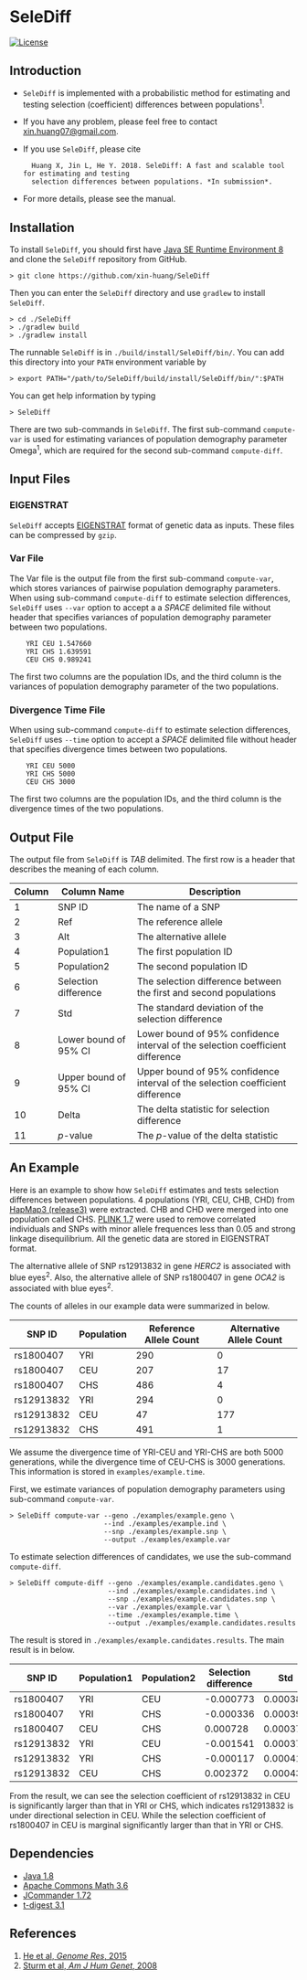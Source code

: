# SeleDiff
[![License](https://img.shields.io/github/license/mashape/apistatus.svg)](LICENSE)

## Introduction
- `SeleDiff` is implemented with a probabilistic method for estimating and testing selection (coefficient) differences between populations<sup>1</sup>.
- If you have any problem, please feel free to contact xin.huang07@gmail.com.
- If you use `SeleDiff`, please cite 

        Huang X, Jin L, He Y. 2018. SeleDiff: A fast and scalable tool for estimating and testing 
        selection differences between populations. *In submission*.
- For more details, please see the manual.

## Installation
To install `SeleDiff`, you should first have [Java SE Runtime Environment 8](http://www.oracle.com/technetwork/java/javase/downloads/jre8-downloads-2133155.html) and clone the `SeleDiff` repository from GitHub.

    > git clone https://github.com/xin-huang/SeleDiff

Then you can enter the `SeleDiff` directory and use `gradlew` to install `SeleDiff`.

    > cd ./SeleDiff
    > ./gradlew build
    > ./gradlew install
    
The runnable `SeleDiff` is in `./build/install/SeleDiff/bin/`. You can add this directory into your `PATH` environment variable by

    > export PATH="/path/to/SeleDiff/build/install/SeleDiff/bin/":$PATH
    
You can get help information by typing

    > SeleDiff
    
There are two sub-commands in `SeleDiff`. The first sub-command `compute-var` is used for estimating variances of population demography parameter Omega<sup>1</sup>, which are required for the second sub-command `compute-diff`.

## Input Files

### EIGENSTRAT

`SeleDiff` accepts [EIGENSTRAT](http://genepath.med.harvard.edu/~reich/InputFileFormats.htm) format of genetic data as inputs. These files can be compressed by `gzip`.

### Var File

The Var file is the output file from the first sub-command `compute-var`, which stores variances of pairwise population demography parameters. When using sub-command `compute-diff` to estimate selection differences, `SeleDiff` uses `--var` option to accept a a *SPACE* delimited file without header that specifies variances of population demography parameter between two populations.

        YRI CEU 1.547660
        YRI CHS 1.639591
        CEU CHS 0.989241

The first two columns are the population IDs, and the third column is the variances of population demography parameter of the two populations.

### Divergence Time File

When using sub-command `compute-diff` to estimate selection differences, `SeleDiff` uses `--time` option to accept a *SPACE* delimited file without header that specifies divergence times between two populations.
    
        YRI CEU 5000
        YRI CHS 5000
        CEU CHS 3000
            
The first two columns are the population IDs, and the third column is the divergence times of the two populations.

## Output File

The output file from `SeleDiff` is *TAB* delimited. The first row is a header that describes the meaning of each column.

| Column | Column Name | Description |
| ------ | --------------------- | ----------------------------------- |
| 1 | SNP ID | The name of a SNP |
| 2 | Ref | The reference allele |
| 3 | Alt | The alternative allele |
| 4 | Population1 | The first population ID |
| 5 | Population2 | The second population ID |
| 6 | Selection difference | The selection difference between the first and second populations |
| 7 | Std | The standard deviation of the selection difference |
| 8 | Lower bound of 95% CI | Lower bound of 95% confidence interval of the selection coefficient difference |
| 9 | Upper bound of 95% CI | Upper bound of 95% confidence interval of the selection coefficient difference |
| 10 | Delta | The delta statistic for selection difference |
| 11 | *p*-value | The *p*-value of the delta statistic |

## An Example

Here is an example to show how `SeleDiff` estimates and tests selection differences between populations. 4 populations (YRI, CEU, CHB, CHD) from [HapMap3 (release3)](http://hapmap.ncbi.nlm.nih.gov/) were extracted. CHB and CHD were merged into one population called CHS. [PLINK 1.7](http://pngu.mgh.harvard.edu/~purcell/plink/download.shtml) were used to remove correlated individuals and SNPs with minor allele frequences less than 0.05 and strong linkage disequilibrium. All the genetic data are stored in EIGENSTRAT format.

The alternative allele of SNP rs12913832 in gene *HERC2* is associated with blue eyes<sup>2</sup>. Also, the alternative allele of SNP rs1800407 in gene *OCA2* is associated with blue eyes<sup>2</sup>.

The counts of alleles in our example data were summarized in below.

| SNP ID | Population | Reference Allele Count | Alternative Allele Count |
| ------ | --- | --- | --- |
| rs1800407  | YRI | 290 | 0   |
| rs1800407  | CEU | 207 | 17  |
| rs1800407  | CHS | 486 | 4   |
| rs12913832 | YRI | 294 | 0   |
| rs12913832 | CEU | 47  | 177 |
| rs12913832 | CHS | 491 | 1   |

We assume the divergence time of YRI-CEU and YRI-CHS are both 5000 generations, while the divergence time of CEU-CHS is 3000 generations. This information is stored in `examples/example.time`.

First, we estimate variances of population demography parameters using sub-command `compute-var`.


    > SeleDiff compute-var --geno ./examples/example.geno \
                           --ind ./examples/example.ind \
                           --snp ./examples/example.snp \
                           --output ./examples/example.var


To estimate selection differences of candidates, we use the sub-command `compute-diff`.


    > SeleDiff compute-diff --geno ./examples/example.candidates.geno \
                            --ind ./examples/example.candidates.ind \
                            --snp ./examples/example.candidates.snp \
                            --var ./examples/example.var \
                            --time ./examples/example.time \
                            --output ./examples/example.candidates.results
        
The result is stored in `./examples/example.candidates.results`. The main result is in below.

| SNP ID | Population1 | Population2 | Selection difference | Std | delta | p-value |
| ------ | ------------ | ------------ | -------------- | --------- | --------- | -------- |
| rs1800407  | YRI  | CEU | -0.000773 | 0.000380 | 4.129 | 0.042154 |
| rs1800407  | YRI  | CHS | -0.000336 | 0.000393 | 0.731 | 0.392559 |
| rs1800407  | CEU  | CHS | 0.000728  | 0.000377 | 3.730 | 0.053443 |
| rs12913832 | YRI  | CEU | -0.001541 | 0.000378 | 16.583 | 0.000047 |
| rs12913832 | YRI  | CHS | -0.000117 | 0.000415 | 0.080  | 0.777297 |
| rs12913832 | CEU  | CHS | 0.002372  | 0.000433 | 30.062 | 0.000000 |

From the result, we can see the selection coefficient of rs12913832 in CEU is significantly larger than that in YRI or CHS, which indicates rs12913832 is under directional selection in CEU. While the selection coefficient of rs1800407 in CEU is marginal significantly larger than that in YRI or CHS.

## Dependencies
- [Java 1.8](http://www.oracle.com/technetwork/java/javase/downloads/jdk8-downloads-2133151.html)
- [Apache Commons Math 3.6](https://commons.apache.org/proper/commons-math/index.html)
- [JCommander 1.72](http://mvnrepository.com/artifact/com.beust/jcommander/1.72)
- [t-digest 3.1](https://github.com/tdunning/t-digest)

## References
1. [He et al, *Genome Res*, 2015](http://genome.cshlp.org/content/early/2015/10/13/gr.192336.115.abstract)
2. [Sturm et al, *Am J Hum Genet*, 2008](https://linkinghub.elsevier.com/retrieve/pii/S0002-9297(07)00040-7)
